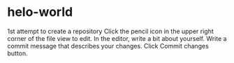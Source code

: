# helo-world
1st attempt to create a repository
Click the  pencil icon in the upper right corner of the file view to edit.
In the editor, write a bit about yourself.
Write a commit message that describes your changes.
Click Commit changes button.
